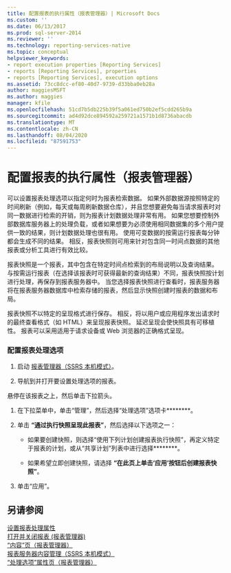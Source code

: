 ```yaml
---
title: 配置报表的执行属性（报表管理器）| Microsoft Docs
ms.custom: ''
ms.date: 06/13/2017
ms.prod: sql-server-2014
ms.reviewer: ''
ms.technology: reporting-services-native
ms.topic: conceptual
helpviewer_keywords:
- report execution properties [Reporting Services]
- reports [Reporting Services], properties
- reports [Reporting Services], execution options
ms.assetid: 73cc8dcc-ef80-40d7-9739-d33bba0eb28a
author: maggiesMSFT
ms.author: maggies
manager: kfile
ms.openlocfilehash: 51cd7b5db225b39f5a061ed750b2ef5cdd265b9a
ms.sourcegitcommit: ad4d92dce894592a259721a1571b1d8736abacdb
ms.translationtype: MT
ms.contentlocale: zh-CN
ms.lasthandoff: 08/04/2020
ms.locfileid: "87591753"
---
```

# <a name="configure-execution-properties-for-a-report--report-manager"></a>配置报表的执行属性（报表管理器）
  可以设置报表处理选项以指定何时为报表检索数据。 如果外部数据源按照特定的时间刷新（例如，每天或每周刷新数据仓库），并且您想要避免每当请求报表时对同一数据进行检索的开销，则为报表计划数据处理非常有用。 如果您想要控制外部数据库服务器上的处理负载，或者如果想要为必须使用相同数据集的多个用户提供一致的结果，则计划数据处理也很有用。 使用可变数据的按需运行报表每分钟都会生成不同的结果。 相反，报表快照则可用来针对包含同一时间点数据的其他报表或分析工具进行有效比较。  
  
 报表快照是一个报表，其中包含在特定时间点检索到的布局说明以及查询结果。 与按需运行报表（在选择该报表时可获得最新的查询结果）不同，报表快照按计划进行处理，再保存到报表服务器中。 当您选择报表快照进行查看时，报表服务器将在报表服务器数据库中检索存储的报表，然后显示快照创建时报表的数据和布局。  
  
 报表快照不以特定的呈现格式进行保存。 相反，将以用户或应用程序发出请求时的最终查看格式（如 HTML）来呈现报表快照。 延迟呈现会使快照具有可移植性。 报表可以采用适用于请求设备或 Web 浏览器的正确格式呈现。  
  
### <a name="to-configure-report-processing-options"></a>配置报表处理选项  
  
1.  启动 [报表管理器（SSRS 本机模式）](../report-manager-ssrs-native-mode.md)。  
  
2.  导航到并打开要设置处理选项的报表。  
  
 悬停在该报表之上，然后单击下拉箭头。  
  
1.  在下拉菜单中，单击“管理”，然后选择“处理选项”选项卡********。  
  
2.  单击 **“通过执行快照呈现此报表”**，然后选择以下选项之一：  
  
    -   如果要创建快照，则选择“使用下列计划创建报表执行快照”，再定义特定于报表的计划，或从“共享计划”列表中进行选择********。  
  
    -   如果希望立即创建快照，请选择 **“在此页上单击‘应用’按钮后创建报表快照”**。  
  
3.  单击“应用”。  
  
## <a name="see-also"></a>另请参阅  
 [设置报表处理属性](../report-server/set-report-processing-properties.md)   
 [打开并关闭报表 &#40;报表管理器&#41;](../reports/open-and-close-a-report-report-manager.md)   
 [“内容”页（报表管理器）](../contents-page-report-manager.md)   
 [报表服务器内容管理（SSRS 本机模式）](../report-server/report-server-content-management-ssrs-native-mode.md)   
 [“处理选项”属性页（报表管理器）](../processing-options-properties-page-report-manager.md)  
  
  
